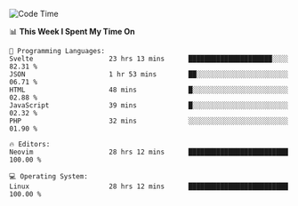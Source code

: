 <!-- [![Top Langs](https://github-readme-stats.vercel.app/api/top-langs/?username=gagahsyuja&theme=dracula&hide_border=true&border_radius=7)](https://github.com/anuraghazra/github-readme-stats) -->

<!--START_SECTION:waka-->
![Code Time](http://img.shields.io/badge/Code%20Time-821%20hrs%2022%20mins-blue)

📊 **This Week I Spent My Time On** 

```text
💬 Programming Languages: 
Svelte                   23 hrs 13 mins      █████████████████████░░░░   82.31 % 
JSON                     1 hr 53 mins        ██░░░░░░░░░░░░░░░░░░░░░░░   06.71 % 
HTML                     48 mins             █░░░░░░░░░░░░░░░░░░░░░░░░   02.88 % 
JavaScript               39 mins             █░░░░░░░░░░░░░░░░░░░░░░░░   02.32 % 
PHP                      32 mins             ░░░░░░░░░░░░░░░░░░░░░░░░░   01.90 % 

🔥 Editors: 
Neovim                   28 hrs 12 mins      █████████████████████████   100.00 % 

💻 Operating System: 
Linux                    28 hrs 12 mins      █████████████████████████   100.00 % 
```


<!--END_SECTION:waka-->
